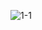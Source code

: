 ![1-1](https://github.com/kovalyovdev/heart-rate-monitor/assets/168936147/c3369967-c672-4182-8ca0-dc4d2710d113)

